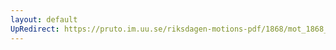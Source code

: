 ```yaml
---
layout: default
UpRedirect: https://pruto.im.uu.se/riksdagen-motions-pdf/1868/mot_1868__ak__102.pdf
---
```

